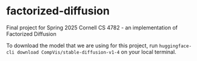 # factorized-diffusion
Final project for Spring 2025 Cornell CS 4782 - an implementation of Factorized Diffusion

To download the model that we are using for this project, run ```huggingface-cli download CompVis/stable-diffusion-v1-4``` on your local terminal.